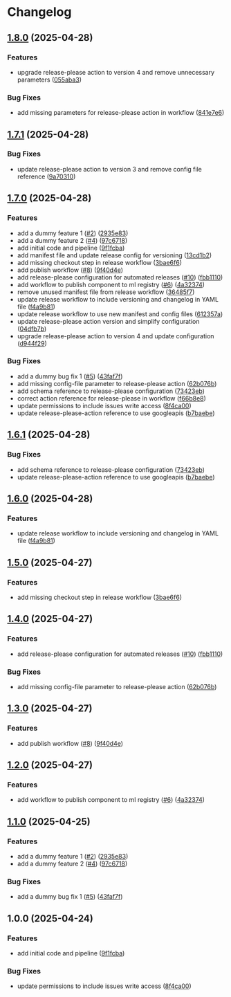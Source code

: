 # Changelog

## [1.8.0](https://github.com/kamimanzoor/azureml-demo-component/compare/1.7.1...v1.8.0) (2025-04-28)


### Features

* upgrade release-please action to version 4 and remove unnecessary parameters ([055aba3](https://github.com/kamimanzoor/azureml-demo-component/commit/055aba33d0c1c1294f1b2f0dbe53e73d6f110042))


### Bug Fixes

* add missing parameters for release-please action in workflow ([841e7e6](https://github.com/kamimanzoor/azureml-demo-component/commit/841e7e69edc31fbbc6fb4dad1266086dcfd97e42))

## [1.7.1](https://github.com/kamimanzoor/azureml-demo-component/compare/v1.7.0...1.7.1) (2025-04-28)


### Bug Fixes

* update release-please action to version 3 and remove config file reference ([9a70310](https://github.com/kamimanzoor/azureml-demo-component/commit/9a703101e3301db0ecffab33ccd634afe01bf193))

## [1.7.0](https://github.com/kamimanzoor/azureml-demo-component/compare/v1.6.1...v1.7.0) (2025-04-28)


### Features

* add a dummy feature 1 ([#2](https://github.com/kamimanzoor/azureml-demo-component/issues/2)) ([2935e83](https://github.com/kamimanzoor/azureml-demo-component/commit/2935e83bb0347ccd4519a78718a00b37f87ce36c))
* add a dummy feature 2 ([#4](https://github.com/kamimanzoor/azureml-demo-component/issues/4)) ([97c6718](https://github.com/kamimanzoor/azureml-demo-component/commit/97c67184187050b13521ba4a831a2459fe10498e))
* add initial code and pipeline ([9f1fcba](https://github.com/kamimanzoor/azureml-demo-component/commit/9f1fcba173d0060363189ddd3c55eca6b98e71cd))
* add manifest file and update release config for versioning ([13cd1b2](https://github.com/kamimanzoor/azureml-demo-component/commit/13cd1b2342078d9791a49cefe5edc2c0251d8b5f))
* add missing checkout step in release workflow ([3bae6f6](https://github.com/kamimanzoor/azureml-demo-component/commit/3bae6f647b7b4d39d4e29b6288080f3e4bcdf574))
* add publish workflow ([#8](https://github.com/kamimanzoor/azureml-demo-component/issues/8)) ([9f40d4e](https://github.com/kamimanzoor/azureml-demo-component/commit/9f40d4e15678de8c79644f31a35a32f940721737))
* add release-please configuration for automated releases ([#10](https://github.com/kamimanzoor/azureml-demo-component/issues/10)) ([fbb1110](https://github.com/kamimanzoor/azureml-demo-component/commit/fbb111090d8992ae8a0a27cee9d40fd92dc69db6))
* add workflow to publish component to ml registry ([#6](https://github.com/kamimanzoor/azureml-demo-component/issues/6)) ([4a32374](https://github.com/kamimanzoor/azureml-demo-component/commit/4a32374d7a2ab161504f055031466f3491c3bd12))
* remove unused manifest file from release workflow ([36485f7](https://github.com/kamimanzoor/azureml-demo-component/commit/36485f712693f3fb1305983b13d70fc952379d16))
* update release workflow to include versioning and changelog in YAML file ([f4a9b81](https://github.com/kamimanzoor/azureml-demo-component/commit/f4a9b815a9b1226314634dc37d68dc0513bbad58))
* update release workflow to use new manifest and config files ([612357a](https://github.com/kamimanzoor/azureml-demo-component/commit/612357a2d7fda45c6df81aa5e6d066aae1b051e8))
* update release-please action version and simplify configuration ([04dfb7b](https://github.com/kamimanzoor/azureml-demo-component/commit/04dfb7b6631eeaa74167119656d23acedbbd804e))
* upgrade release-please action to version 4 and update configuration ([d944f29](https://github.com/kamimanzoor/azureml-demo-component/commit/d944f297745a37020335ab06da33b3f493a30663))


### Bug Fixes

* add a dummy bug fix 1 ([#5](https://github.com/kamimanzoor/azureml-demo-component/issues/5)) ([43faf7f](https://github.com/kamimanzoor/azureml-demo-component/commit/43faf7fc5db382d1732c8b0dae68b9104c39c42c))
* add missing config-file parameter to release-please action ([62b076b](https://github.com/kamimanzoor/azureml-demo-component/commit/62b076b17f74806268b7ec0401dc8b1a02a1e15a))
* add schema reference to release-please configuration ([73423eb](https://github.com/kamimanzoor/azureml-demo-component/commit/73423eb202f32a4eac09f6473e1d3a3b35afec70))
* correct action reference for release-please in workflow ([f66b8e8](https://github.com/kamimanzoor/azureml-demo-component/commit/f66b8e80f1efe13b2e2349ba66f316d0f7a1d2a4))
* update permissions to include issues write access ([8f4ca00](https://github.com/kamimanzoor/azureml-demo-component/commit/8f4ca008f3e2a055cd8dbdabc9bf1394d483acc3))
* update release-please-action reference to use googleapis ([b7baebe](https://github.com/kamimanzoor/azureml-demo-component/commit/b7baebe64f5efc0d26c75c68eb9a08be65d3fd46))

## [1.6.1](https://github.com/kamimanzoor/azureml-demo-component/compare/v1.6.0...v1.6.1) (2025-04-28)


### Bug Fixes

* add schema reference to release-please configuration ([73423eb](https://github.com/kamimanzoor/azureml-demo-component/commit/73423eb202f32a4eac09f6473e1d3a3b35afec70))
* update release-please-action reference to use googleapis ([b7baebe](https://github.com/kamimanzoor/azureml-demo-component/commit/b7baebe64f5efc0d26c75c68eb9a08be65d3fd46))

## [1.6.0](https://github.com/kamimanzoor/azureml-demo-component/compare/v1.5.0...v1.6.0) (2025-04-28)


### Features

* update release workflow to include versioning and changelog in YAML file ([f4a9b81](https://github.com/kamimanzoor/azureml-demo-component/commit/f4a9b815a9b1226314634dc37d68dc0513bbad58))

## [1.5.0](https://github.com/kamimanzoor/azureml-demo-component/compare/v1.4.0...v1.5.0) (2025-04-27)


### Features

* add missing checkout step in release workflow ([3bae6f6](https://github.com/kamimanzoor/azureml-demo-component/commit/3bae6f647b7b4d39d4e29b6288080f3e4bcdf574))

## [1.4.0](https://github.com/kamimanzoor/azureml-demo-component/compare/v1.3.0...v1.4.0) (2025-04-27)


### Features

* add release-please configuration for automated releases ([#10](https://github.com/kamimanzoor/azureml-demo-component/issues/10)) ([fbb1110](https://github.com/kamimanzoor/azureml-demo-component/commit/fbb111090d8992ae8a0a27cee9d40fd92dc69db6))


### Bug Fixes

* add missing config-file parameter to release-please action ([62b076b](https://github.com/kamimanzoor/azureml-demo-component/commit/62b076b17f74806268b7ec0401dc8b1a02a1e15a))

## [1.3.0](https://github.com/kamimanzoor/azureml-demo-component/compare/v1.2.0...v1.3.0) (2025-04-27)


### Features

* add publish workflow ([#8](https://github.com/kamimanzoor/azureml-demo-component/issues/8)) ([9f40d4e](https://github.com/kamimanzoor/azureml-demo-component/commit/9f40d4e15678de8c79644f31a35a32f940721737))

## [1.2.0](https://github.com/kamimanzoor/azureml-demo-component/compare/v1.1.0...v1.2.0) (2025-04-27)


### Features

* add workflow to publish component to ml registry ([#6](https://github.com/kamimanzoor/azureml-demo-component/issues/6)) ([4a32374](https://github.com/kamimanzoor/azureml-demo-component/commit/4a32374d7a2ab161504f055031466f3491c3bd12))

## [1.1.0](https://github.com/kamimanzoor/azureml-demo-component/compare/v1.0.0...v1.1.0) (2025-04-25)


### Features

* add a dummy feature 1 ([#2](https://github.com/kamimanzoor/azureml-demo-component/issues/2)) ([2935e83](https://github.com/kamimanzoor/azureml-demo-component/commit/2935e83bb0347ccd4519a78718a00b37f87ce36c))
* add a dummy feature 2 ([#4](https://github.com/kamimanzoor/azureml-demo-component/issues/4)) ([97c6718](https://github.com/kamimanzoor/azureml-demo-component/commit/97c67184187050b13521ba4a831a2459fe10498e))


### Bug Fixes

* add a dummy bug fix 1 ([#5](https://github.com/kamimanzoor/azureml-demo-component/issues/5)) ([43faf7f](https://github.com/kamimanzoor/azureml-demo-component/commit/43faf7fc5db382d1732c8b0dae68b9104c39c42c))

## 1.0.0 (2025-04-24)


### Features

* add initial code and pipeline ([9f1fcba](https://github.com/kamimanzoor/azureml-demo-component/commit/9f1fcba173d0060363189ddd3c55eca6b98e71cd))


### Bug Fixes

* update permissions to include issues write access ([8f4ca00](https://github.com/kamimanzoor/azureml-demo-component/commit/8f4ca008f3e2a055cd8dbdabc9bf1394d483acc3))
